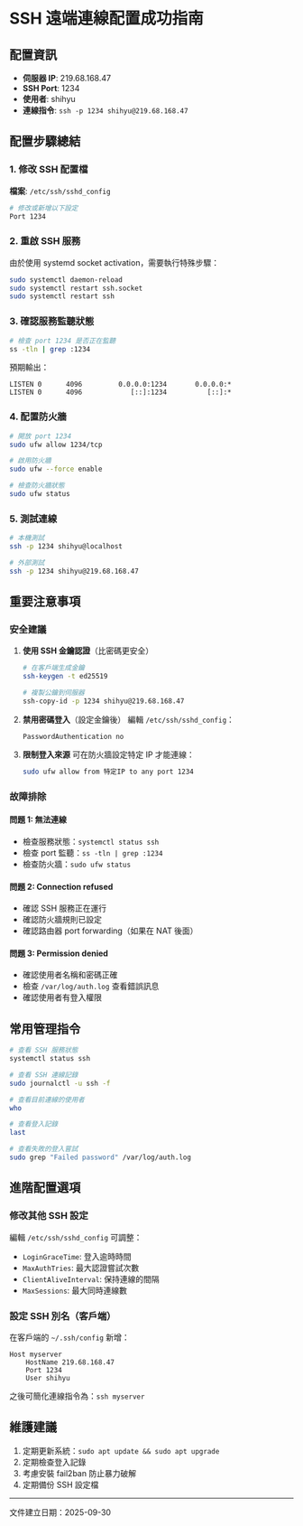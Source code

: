 # SSH 遠端連線配置成功指南

## 配置資訊
- **伺服器 IP**: 219.68.168.47
- **SSH Port**: 1234
- **使用者**: shihyu
- **連線指令**: `ssh -p 1234 shihyu@219.68.168.47`

## 配置步驟總結

### 1. 修改 SSH 配置檔
**檔案**: `/etc/ssh/sshd_config`
```bash
# 修改或新增以下設定
Port 1234
```

### 2. 重啟 SSH 服務
由於使用 systemd socket activation，需要執行特殊步驟：
```bash
sudo systemctl daemon-reload
sudo systemctl restart ssh.socket
sudo systemctl restart ssh
```

### 3. 確認服務監聽狀態
```bash
# 檢查 port 1234 是否正在監聽
ss -tln | grep :1234
```
預期輸出：
```
LISTEN 0      4096         0.0.0.0:1234       0.0.0.0:*
LISTEN 0      4096            [::]:1234          [::]:*
```

### 4. 配置防火牆
```bash
# 開放 port 1234
sudo ufw allow 1234/tcp

# 啟用防火牆
sudo ufw --force enable

# 檢查防火牆狀態
sudo ufw status
```

### 5. 測試連線
```bash
# 本機測試
ssh -p 1234 shihyu@localhost

# 外部測試
ssh -p 1234 shihyu@219.68.168.47
```

## 重要注意事項

### 安全建議
1. **使用 SSH 金鑰認證**（比密碼更安全）
   ```bash
   # 在客戶端生成金鑰
   ssh-keygen -t ed25519

   # 複製公鑰到伺服器
   ssh-copy-id -p 1234 shihyu@219.68.168.47
   ```

2. **禁用密碼登入**（設定金鑰後）
   編輯 `/etc/ssh/sshd_config`：
   ```
   PasswordAuthentication no
   ```

3. **限制登入來源**
   可在防火牆設定特定 IP 才能連線：
   ```bash
   sudo ufw allow from 特定IP to any port 1234
   ```

### 故障排除

#### 問題 1: 無法連線
- 檢查服務狀態：`systemctl status ssh`
- 檢查 port 監聽：`ss -tln | grep :1234`
- 檢查防火牆：`sudo ufw status`

#### 問題 2: Connection refused
- 確認 SSH 服務正在運行
- 確認防火牆規則已設定
- 確認路由器 port forwarding（如果在 NAT 後面）

#### 問題 3: Permission denied
- 確認使用者名稱和密碼正確
- 檢查 `/var/log/auth.log` 查看錯誤訊息
- 確認使用者有登入權限

## 常用管理指令

```bash
# 查看 SSH 服務狀態
systemctl status ssh

# 查看 SSH 連線記錄
sudo journalctl -u ssh -f

# 查看目前連線的使用者
who

# 查看登入記錄
last

# 查看失敗的登入嘗試
sudo grep "Failed password" /var/log/auth.log
```

## 進階配置選項

### 修改其他 SSH 設定
編輯 `/etc/ssh/sshd_config` 可調整：
- `LoginGraceTime`: 登入逾時時間
- `MaxAuthTries`: 最大認證嘗試次數
- `ClientAliveInterval`: 保持連線的間隔
- `MaxSessions`: 最大同時連線數

### 設定 SSH 別名（客戶端）
在客戶端的 `~/.ssh/config` 新增：
```
Host myserver
    HostName 219.68.168.47
    Port 1234
    User shihyu
```
之後可簡化連線指令為：`ssh myserver`

## 維護建議
1. 定期更新系統：`sudo apt update && sudo apt upgrade`
2. 定期檢查登入記錄
3. 考慮安裝 fail2ban 防止暴力破解
4. 定期備份 SSH 設定檔

---
文件建立日期：2025-09-30
